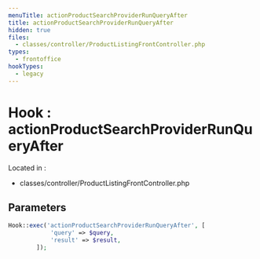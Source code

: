 ```yaml
---
menuTitle: actionProductSearchProviderRunQueryAfter
title: actionProductSearchProviderRunQueryAfter
hidden: true
files:
  - classes/controller/ProductListingFrontController.php
types:
  - frontoffice
hookTypes:
  - legacy
---
```


# Hook : actionProductSearchProviderRunQueryAfter

Located in :

  - classes/controller/ProductListingFrontController.php

## Parameters

```php
Hook::exec('actionProductSearchProviderRunQueryAfter', [
            'query' => $query,
            'result' => $result,
        ]);
```
